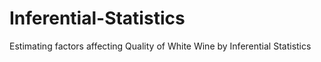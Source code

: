 # Inferential-Statistics
Estimating factors affecting Quality of White Wine by Inferential Statistics

